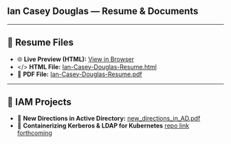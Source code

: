 ## Ian Casey Douglas — Resume & Documents

---

## 📁 Resume Files

- 🌐 **Live Preview (HTML):** [View in Browser](https://htmlpreview.github.io/?https://github.com/iancaseydouglas/resume/blob/main/Ian-Casey-Douglas-Resume.html)
- </> **HTML File:** [Ian-Casey-Douglas-Resume.html](./Ian-Casey-Douglas-Resume.html)
- 📄 **PDF File:** [Ian-Casey-Douglas-Resume.pdf](./Ian-Casey-Douglas-Resume.pdf)

---

## 📘 IAM Projects

- 🔷 **New Directions in Active Directory:** [new_directions_in_AD.pdf](./new_directions_in_AD.pdf)
- 🔷 **Containerizing Kerberos & LDAP for Kubernetes** [repo link forthcoming](./new_directions_in_AD.pdf)


